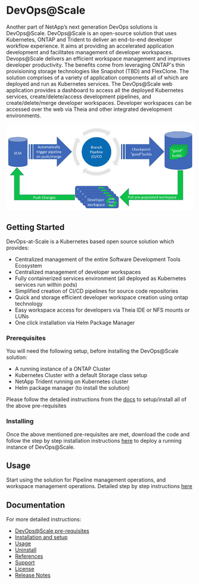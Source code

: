 # DevOps@Scale

Another part of NetApp’s next generation DevOps solutions is DevOps@Scale. DevOps@Scale is an open-source solution that uses Kubernetes, ONTAP and Trident to deliver an end-to-end developer workflow experience.
It aims at providing an accelerated application development and facilitates management of developer workspaces. Devops@Scale delivers an efficient workspace management and improves developer productivity.
The benefits come from leveraging ONTAP's thin provisioning storage technologies like Snapshot (TBD) and FlexClone.
The solution comprises of a variety of application components all of which are deployed and run as Kubernetes services. The DevOps@Scale web application provides a dashboard to access all the deployed Kubernetes services, create/delete/access development pipelines, and create/delete/merge developer workspaces. Developer workspaces can be accessed over the web via Theia and other integrated development environments.

![DevOps@Scale Workflow](./workflow.png "DevOps@Scale")

## Getting Started
DevOps-at-Scale is a Kubernetes based open source solution which provides:
* Centralized management of the entire Software Development Tools Ecosystem
* Centralized management of developer workspaces
* Fully containerized services environment (all deployed as Kubernetes services run within pods)
* Simplified creation of CI/CD pipelines for source code repositories
* Quick and storage efficient developer workspace creation using ontap technology
* Easy workspace access for developers via Theia IDE or NFS mounts or LUNs
* One click installation via Helm Package Manager

### Prerequisites
You will need the following setup, before installing the DevOps@Scale solution:
* A running instance of a ONTAP Cluster
* Kubernetes Cluster with a default Storage class setup
* NetApp Trident running on Kubernetes cluster
* Helm package manager (to install the solution)

Please follow the detailed instructions from the [docs](https://devops-at-scale.readthedocs.io/en/latest/prerequisites.html) to setup/install all of the above pre-requisites

### Installing

Once the above mentioned pre-requisites are met, download the code and follow the step by step installation instructions [here](https://devops-at-scale.readthedocs.io/en/latest/install.html) to deploy a running instance of DevOps@Scale.

## Usage

Start using the solution for Pipeline management operations, and workspace management operations. Detailed step by step instructions [here](https://devops-at-scale.readthedocs.io/en/latest/usage.html)

## Documentation

For more detailed instructions:
* [DevOps@Scale pre-requisites](https://devops-at-scale.readthedocs.io/en/latest/prerequisites.html)
* [Installation and setup](https://devops-at-scale.readthedocs.io/en/latest/install.html)
* [Usage](https://devops-at-scale.readthedocs.io/en/latest/usage.html)
* [Uninstall](https://devops-at-scale.readthedocs.io/en/latest/uninstall.html)
* [References](https://devops-at-scale.readthedocs.io/en/latest/references.html)
* [Support](https://devops-at-scale.readthedocs.io/en/latest/support.html)
* [License](https://devops-at-scale.readthedocs.io/en/latest/license.html)
* [Release Notes](https://devops-at-scale.readthedocs.io/en/latest/release_notes.html)

